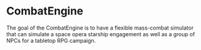 # CombatEngine

The goal of the CombatEngine is to have a flexible mass-combat simulator that can simulate a space opera starship engagement as well as a group of NPCs for a tabletop RPG campaign.
